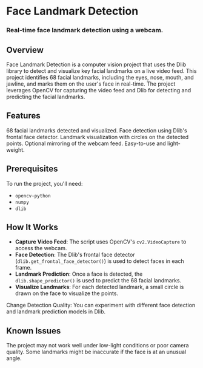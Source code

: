 <h1>Face Landmark Detection</h1>

### Real-time face landmark detection using a webcam.





<h2>Overview</h2>

Face Landmark Detection is a computer vision project that uses the Dlib library to detect and visualize key facial landmarks on a live video feed. This project identifies 68 facial landmarks, including the eyes, nose, mouth, and jawline, and marks them on the user's face in real-time. The project leverages OpenCV for capturing the video feed and Dlib for detecting and predicting the facial landmarks.




<h2>Features</h2>


68 facial landmarks detected and visualized.
Face detection using Dlib's frontal face detector.
Landmark visualization with circles on the detected points.
Optional mirroring of the webcam feed.
Easy-to-use and light-weight.


<h2>Prerequisites</h2>

To run the project, you'll need:



- `opencv-python`
- `numpy`
- `dlib`


<h2>How It Works</h2>


- **Capture Video Feed**: The script uses OpenCV's `cv2.VideoCapture` to access the webcam.
- **Face Detection**: The Dlib's frontal face detector (`dlib.get_frontal_face_detector()`) is used to detect faces in each frame.
- **Landmark Prediction**: Once a face is detected, the `dlib.shape_predictor()` is used to predict the 68 facial landmarks.
- **Visualize Landmarks**: For each detected landmark, a small circle is drawn on the face to visualize the points.



Change Detection Quality: You can experiment with different face detection and landmark prediction models in Dlib.

<h2>Known Issues</h2>

The project may not work well under low-light conditions or poor camera quality.
Some landmarks might be inaccurate if the face is at an unusual angle.



